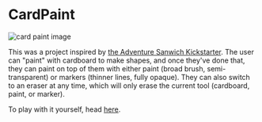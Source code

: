 # CardPaint

![card paint image](http://www.adrianherbez.net/wp-content/uploads/2013/04/Screen-Shot-2013-04-15-at-1.51.41-AM-300x187.png)

This was a project inspired by [the Adventure Sanwich Kickstarter](http://adventuresandwich.org/). The user can "paint" with cardboard to make shapes, and once they've done that, they can paint on top of them with either paint (broad brush, semi-transparent) or markers (thinner lines, fully opaque). They can also switch to an eraser at any time, which will only erase the current tool (cardboard, paint, or marker).

To play with it yourself, head [here](http://www.adrianherbez.net/cardpaint/v1/).